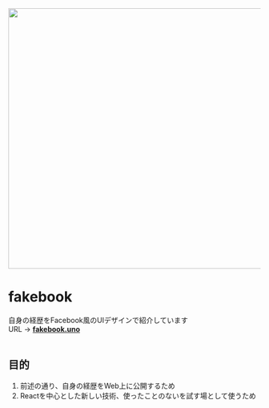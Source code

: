 <img src="https://user-images.githubusercontent.com/61381455/87853214-483a6600-c943-11ea-98e3-cbbb18dee57a.jpg" width="520px">

# fakebook
自身の経歴をFacebook風のUIデザインで紹介しています  
URL → [**fakebook.uno**](https://fakebook.uno/)
<br/>
<br/>

## 目的
1. 前述の通り、自身の経歴をWeb上に公開するため
2. Reactを中心とした新しい技術、使ったことのないを試す場として使うため
